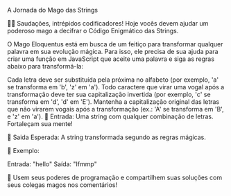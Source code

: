A Jornada do Mago das Strings


🧙‍♂️ Saudações, intrépidos codificadores! Hoje vocês devem ajudar um poderoso mago a decifrar o Código Enigmático das Strings.

O Mago Eloquentus está em busca de um feitiço para transformar qualquer palavra em sua evolução mágica. Para isso, ele precisa de sua ajuda para criar uma função em JavaScript que aceite uma palavra e siga as regras abaixo para transformá-la:

Cada letra deve ser substituída pela próxima no alfabeto (por exemplo, 'a' se transforma em 'b', 'z' em 'a').
Todo caractere que virar uma vogal após a transformação deve ter sua capitalização invertida (por exemplo, 'c' se transforma em 'd', 'd' em 'E').
Mantenha a capitalização original das letras que não virarem vogais após a transformação (ex.: 'A' se transforma em 'B', e 'z' em 'a').
🧩 Entrada: Uma string com qualquer combinação de letras.
Fortaleçam sua mente!

🔮 Saida Esperada: A string transformada segundo as regras mágicas.

📜 Exemplo:

Entrada: "hello"
Saída: "Ifmmp"


🧠 Usem seus poderes de programação e compartilhem suas soluções com seus colegas magos nos comentários! 

